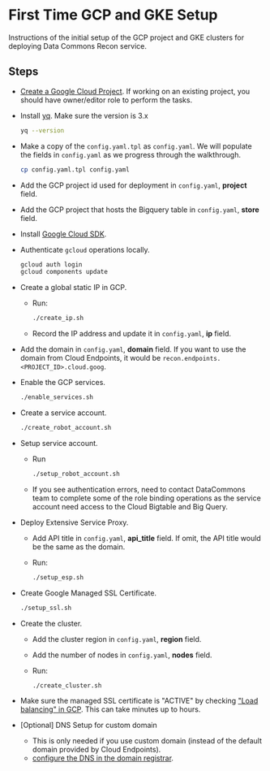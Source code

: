 # First Time GCP and GKE Setup

Instructions of the initial setup of the GCP project and GKE clusters for deploying Data Commons Recon service.

## Steps

- [Create a Google Cloud Project](https://cloud.google.com/resource-manager/docs/creating-managing-projects). If working on an existing project, you should have owner/editor role to perform the tasks.

- Install [yq](https://mikefarah.gitbook.io/yq/v/v3.x/). Make sure the version is 3.x

  ```bash
  yq --version
  ```

- Make a copy of the `config.yaml.tpl` as `config.yaml`. We will populate the fields in `config.yaml` as we progress through the walkthrough.

  ```bash
  cp config.yaml.tpl config.yaml
  ```

- Add the GCP project id used for deployment in `config.yaml`, **project** field.

- Add the GCP project that hosts the Bigquery table in `config.yaml`, **store** field.

- Install [Google Cloud SDK](https://cloud.google.com/sdk/install).

- Authenticate `gcloud` operations locally.

  ```bash
  gcloud auth login
  gcloud components update
  ```

- Create a global static IP in GCP.

  - Run:

    ```bash
    ./create_ip.sh
    ```

  - Record the IP address and update it in `config.yaml`, **ip** field.

- Add the domain in `config.yaml`, **domain** field. If you want to use the domain from Cloud Endpoints, it would be `recon.endpoints.<PROJECT_ID>.cloud.goog`.

- Enable the GCP services.

  ```bash
  ./enable_services.sh
  ```

- Create a service account.

  ```bash
  ./create_robot_account.sh
  ```

- Setup service account.

  - Run

    ```bash
    ./setup_robot_account.sh
    ```

  - If you see authentication errors, need to contact DataCommons team to complete some of the role binding operations as the service account need access to the Cloud Bigtable and Big Query.

- Deploy Extensive Service Proxy.

  - Add API title in `config.yaml`, **api_title** field. If omit, the API title would be the same as the domain.
  - Run:

    ```bash
    ./setup_esp.sh
    ```

- Create Google Managed SSL Certificate.

  ```bash
  ./setup_ssl.sh
  ```

- Create the cluster.

  - Add the cluster region in `config.yaml`, **region** field.
  - Add the number of nodes in `config.yaml`, **nodes** field.
  - Run:

    ```bash
    ./create_cluster.sh
    ```

- Make sure the managed SSL certificate is "ACTIVE" by checking ["Load balancing" in GCP](https://pantheon.corp.google.com/net-services/loadbalancing/advanced/sslCertificates/list?sslCertificateTablesize=50). This can take minutes up to hours.

- [Optional] DNS Setup for custom domain
  - This is only needed if you use custom domain (instead of the default domain provided by Cloud Endpoints).
  - [configure the DNS in the domain registrar](https://cloud.google.com/load-balancing/docs/ssl-certificates/google-managed-certs#update-dns).
